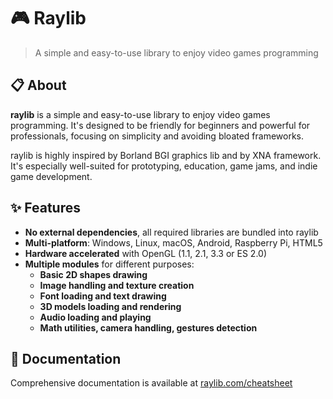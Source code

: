 # 🎮 Raylib

> A simple and easy-to-use library to enjoy video games programming

## 📋 About

**raylib** is a simple and easy-to-use library to enjoy video games programming. It's designed to be friendly for beginners and powerful for professionals, focusing on simplicity and avoiding bloated frameworks.

raylib is highly inspired by Borland BGI graphics lib and by XNA framework. It's especially well-suited for prototyping, education, game jams, and indie game development.

## ✨ Features

- **No external dependencies**, all required libraries are bundled into raylib
- **Multi-platform**: Windows, Linux, macOS, Android, Raspberry Pi, HTML5
- **Hardware accelerated** with OpenGL (1.1, 2.1, 3.3 or ES 2.0)
- **Multiple modules** for different purposes:
  - **Basic 2D shapes drawing**
  - **Image handling and texture creation**
  - **Font loading and text drawing**
  - **3D models loading and rendering**
  - **Audio loading and playing**
  - **Math utilities, camera handling, gestures detection**
  
## 📖 Documentation

Comprehensive documentation is available at [raylib.com/cheatsheet](https://www.raylib.com/cheatsheet/cheatsheet.html)
